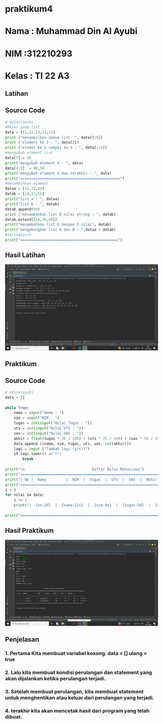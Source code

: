 # praktikum4
# Nama : Muhammad Din Al Ayubi
# NIM :312210293
# Kelas : TI 22 A3

## Latihan
## Source Code
```python
# mdinalayubi
#Akses pada list
data = [11,12,13,14,15]
print ("menampilkan semua list: ", data[0:6])
print ("element ke 3 : ", data[2])
print ("elemet ke 2 sampai ke 4 : ", data[1:4])
#mengubah element list
data[3] = 20
print("mengubah element 4 : ", data)
data[4:5]  = 90,50
print("mengubah element 4 dan terakhir : ", data)
print("==============================================")
#menambahkan element
dataa = [11,22,14]
datab = [24,12,52]
print("list a : ", dataa)
print("list b : ", datab)
datab.append(99)
print ("menambahkan list B nilai string : ", datab)
datab.extend([60,70,80])
print("menambahkan list B dengan 3 nilai", datab)
print("mengabungkan list A dan B : ",dataa + datab)
#terimakasih
print("=============================================")
```
## Hasil Latihan
![Gambar 1](hasil/latihan1.png)

## Praktikum
## Source Code
```python
# mdinalayubi
data = []

while True:
    nama = input("Nama : ")
    nim = input("NIM : ")
    tugas = int(input("Nilai Tugas : "))
    uts = int(input("Nilai UTS : "))
    uas = int(input("Nilai UAS : "))
    akhir = float(tugas * 30 / 100) + (uts * 35 / 100) + (uas * 35 / 100)
    data.append ([nama, nim, tugas, uts, uas, int(akhir)])
    lagi = input ("Tambah lagi (y/t)?")
    if lagi.lower() =="t":
        break

print("\n                               Daftar Nilai Mahasiswa")
print("============================================================================")
print("| No |  Nama         |  NIM  |  Tugas  |  UTS  |  UAS  |  Akhir  |")
print("============================================================================")
i = 0
for nilai in data:
    i += 1
    print("|  {no:2d}  |  {nama:12s}  |  {nim:9s}  |  {tugas:5d}  |  {uts:5d}  |  {uas:5d}  |  {akhir:6.2f}  |" .format(no=i, nama=nilai[0], nim=nilai[1], tugas=nilai[2], uts=nilai[3], uas=nilai[4], akhir=nilai[5]))

print("===========================================================================")
```
## Hasil Praktikum
![Gambar 2](hasil/praktikum4.png)
## Penjelasan
### 1. Pertama Kita membuat variabel kosong. data = [] ulang = true
### 2. Lalu kita membuat kondisi perulangan dan statement yang akan dijalankan ketika perulangan terjadi.
### 3. Setelah membuat perulangan, kita membuat statement untuk menghentikan atau keluar dari perulangan yang terjadi.
### 4. terakhir kita akan mencetak hasil dari program yang telah dibuat.